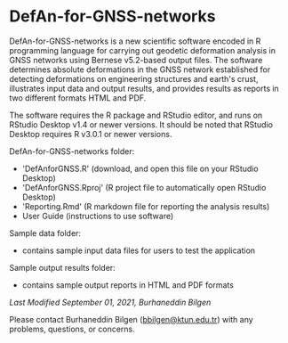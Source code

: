 # DefAn-for-GNSS-networks
DefAn-for-GNSS-networks is a new scientific software encoded in R programming language for carrying out geodetic deformation analysis in GNSS networks using Bernese v5.2-based output files. The software determines absolute deformations in the GNSS network established for detecting deformations on engineering structures and earth's crust, illustrates input data and output results, and provides results as reports in two different formats HTML and PDF. 

The software requires the R package and RStudio editor, and runs on RStudio Desktop v1.4 or newer versions. It should be noted that RStudio Desktop requires R v3.0.1 or newer versions.


DefAn-for-GNSS-networks folder:
  * 'DefAnforGNSS.R' (download, and open this file on your RStudio Desktop) 
  * 'DefAnforGNSS.Rproj' (R project file to automatically open RStudio Desktop)
  * 'Reporting.Rmd' (R markdown file for reporting the analysis results)
  * User Guide (instructions to use software)


Sample data folder: 
  * contains sample input data files for users to test the application 


Sample output results folder: 
  * contains sample output reports in HTML and PDF formats 


_Last Modified September 01, 2021, Burhaneddin Bilgen_

Please contact Burhaneddin Bilgen (bbilgen@ktun.edu.tr) with any problems, questions, or concerns.

